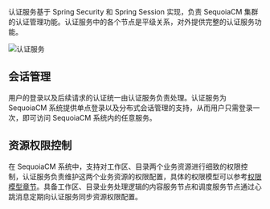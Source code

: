 认证服务基于 Spring Security 和 Spring Session  实现，负责 SequoiaCM 集群的认证管理功能。认证服务中的各个节点是平级关系，对外提供完整的认证服务功能。

![认证服务][auth_service]


## 会话管理 ##

用户的登录以及后续请求的认证统一由认证服务负责处理。认证服务为 SequoiaCM 系统提供单点登录以及分布式会话管理的支持，从而用户只需登录一次，即可访问 SequoiaCM 系统内的任意服务。

## 资源权限控制 ##

在 SequoiaCM 系统中，支持对工作区、目录两个业务资源进行细致的权限控制，认证服务负责维护这两个业务资源的权限配置，具体的权限模型可以参考[权限模型章节][priority]。具备工作区、目录业务处理逻辑的内容服务节点和调度服务节点通过心跳消息定期向认证服务同步资源权限配置。

[auth_service]:Architecture/Microservice/auth_server.png
[priority]:Architecture/priority.md